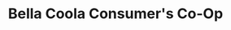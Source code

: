 ---
title: "Bella Coola Consumer's Co-Op"
url: /bella-coola/bella-coola-consumers-co-op/
shop: supermarket
---